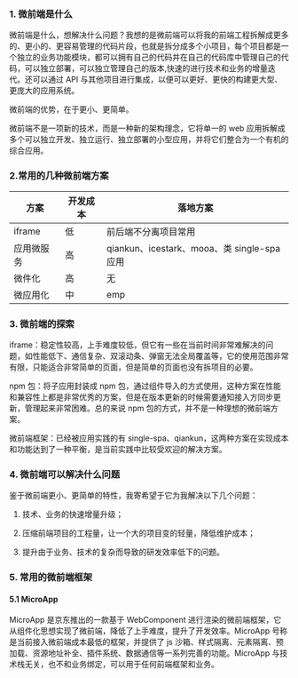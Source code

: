 ### 1. 微前端是什么

微前端是什么，想解决什么问题？我想的是微前端可以将我的前端工程拆解成更多的、更小的、更容易管理的代码片段，也就是拆分成多个小项目，每个项目都是一个独立的业务功能模块，都可以拥有自己的代码并在自己的代码库中管理自己的代码，可以独立部署，可以独立管理自己的版本,快速的进行技术和业务的增量迭代。还可以通过 API 与其他项目进行集成，以便可以更好、更快的构建更大型、更庞大的应用系统。

微前端的优势，在于更小、更简单。

微前端不是一项新的技术，而是一种新的架构理念，它将单一的 web 应用拆解成多个可以独立开发、独立运行、独立部署的小型应用，并将它们整合为一个有机的综合应用。

### 2.常用的几种微前端方案

| 方案       | 开发成本 | 落地方案                                    |
| ---------- | -------- | ------------------------------------------- |
| iframe     | 低       | 前后端不分离项目常用                        |
| 应用微服务 | 高       | qiankun、icestark、mooa、类 single-spa 应用 |
| 微件化     | 高       | 无                                          |
| 微应用化   | 中       | emp                                         |

### 3. 微前端的探索

iframe：稳定性较高，上手难度较低，但它有一些在当前时间非常难解决的问题，如性能低下、通信复杂、双滚动条、弹窗无法全局覆盖等，它的使用范围非常有限，只能适合非常简单的页面，但是简单的页面也没有拆项目的必要。

npm 包：将子应用封装成 npm 包，通过组件导入的方式使用，这种方案在性能和兼容性上都是非常优秀的方案，但是在版本更新的时候需要通知接入方同步更新，管理起来非常困难。总的来说 npm 包的方式，并不是一种理想的微前端方案。

微前端框架：已经被应用实践的有 single-spa、qiankun，这两种方案在实现成本和功能达到了一种平衡，是当前实践中比较受欢迎的解决方案。

### 4. 微前端可以解决什么问题

鉴于微前端更小、更简单的特性，我寄希望于它为我解决以下几个问题：

1. 技术、业务的快速增量升级；

2. 压缩前端项目的工程量，让一个大的项目变的轻量，降低维护成本；

3. 提升由于业务、技术的复杂而导致的研发效率低下的问题。

### 5. 常用的微前端框架

#### 5.1 MicroApp

MicroApp 是京东推出的一款基于 WebComponent 进行渲染的微前端框架，它从组件化思想实现了微前端，降低了上手难度，提升了开发效率。MicroApp 号称是当前接入微前端成本最低的框架，并提供了 js 沙箱、样式隔离、元素隔离、预加载、资源地址补全、插件系统、数据通信等一系列完善的功能。MicroApp 与技术栈无关，也不和业务绑定，可以用于任何前端框架和业务。
